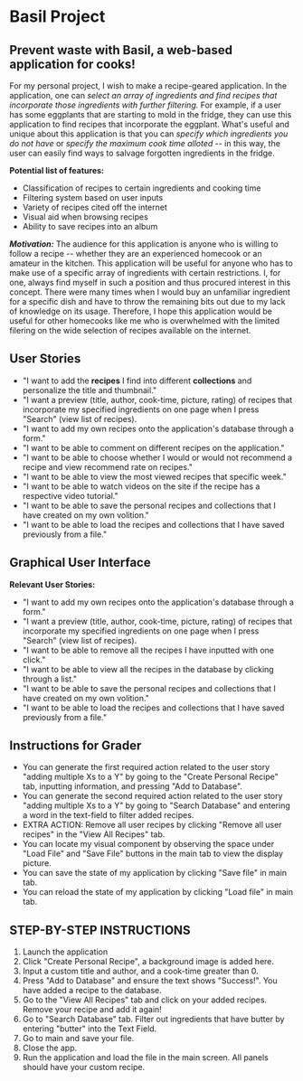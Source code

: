 # Basil Project
## Prevent waste with Basil, a web-based application for cooks!
For my personal project, I wish to make a recipe-geared application. In the application, one can *select an array of ingredients and find recipes that incorporate those ingredients with further filtering.* For example, if a user has some eggplants that are starting to mold in the fridge, they can use this application to find recipes that incorporate the eggplant. What's useful and unique about this application is that you can *specify which ingredients you do not have* or *specify the maximum cook time alloted* -- in this way, the user can easily find ways to salvage forgotten ingredients in the fridge.

**Potential list of features:**
- Classification of recipes to certain ingredients and cooking time
- Filtering system based on user inputs
- Variety of recipes cited off the internet
- Visual aid when browsing recipes
- Ability to save recipes into an album

***Motivation:*** The audience for this application is anyone who is willing to follow a recipe -- whether they are an experienced homecook or an amateur in the kitchen. This application will be useful for anyone who has to make use of a specific array of ingredients with certain restrictions. I, for one, always find myself in such a position and thus procured interest in this concept. There were many times when I would buy an unfamiliar ingredient for a specific dish and have to throw the remaining bits out due to my lack of knowledge on its usage. Therefore, I hope this application would be useful for other homecooks like me who is overwhelmed with the limited filering on the wide selection of recipes available on the internet.

## User Stories
- "I want to add the **recipes** I find into different **collections** and personalize the title and thumbnail."
- "I want a preview (title, author, cook-time, picture, rating) of recipes that incorporate my specified ingredients on one page when I press "Search" (view list of recipes).
- "I want to add my own recipes onto the application's database through a form."
- "I want to be able to comment on different recipes on the application."
- "I want to be able to choose whether I would or would not recommend a recipe and view recommend rate on recipes."
- "I want to be able to view the most viewed recipes that specific week."
- "I want to be able to watch videos on the site if the recipe has a respective video tutorial."
- "I want to be able to save the personal recipes and collections that I have created on my own volition."
- "I want to be able to load the recipes and collections that I have saved previously from a file."

## Graphical User Interface
**Relevant User Stories:**
- "I want to add my own recipes onto the application's database through a form."
- "I want a preview (title, author, cook-time, picture, rating) of recipes that incorporate my specified ingredients on one page when I press "Search" (view list of recipes).
- "I want to be able to remove all the recipes I have inputted with one click."
- "I want to be able to view all the recipes in the database by clicking through a list."
- "I want to be able to save the personal recipes and collections that I have created on my own volition."
- "I want to be able to load the recipes and collections that I have saved previously from a file."

## Instructions for Grader
- You can generate the first required action related to the user story "adding multiple Xs to a Y" by going to the "Create Personal Recipe" tab, inputting information, and pressing "Add to Database".
- You can generate the second required action related to the user story "adding multiple Xs to a Y" by going to "Search Database" and entering a word in the text-field to filter added recipes.
- EXTRA ACTION: Remove all user recipes by clicking "Remove all user recipes" in the "View All Recipes" tab.
- You can locate my visual component by observing the space under "Load File" and "Save File" buttons in the main tab to view the display picture.
- You can save the state of my application by clicking "Save file" in main tab.
- You can reload the state of my application by clicking "Load file" in main tab.

## STEP-BY-STEP INSTRUCTIONS
1. Launch the application
2. Click "Create Personal Recipe", a background image is added here.
3. Input a custom title and author, and a cook-time greater than 0.
4. Press "Add to Database" and ensure the text shows "Success!". You have added a recipe to the database.
5. Go to the "View All Recipes" tab and click on your added recipes. Remove your recipe and add it again!
6. Go to "Search Database" tab. Filter out ingredients that have butter by entering "butter" into the Text Field.
7. Go to main and save your file.
8. Close the app.
9. Run the application and load the file in the main screen. All panels should have your custom recipe.
